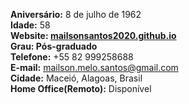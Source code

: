 <b>Aniversário:</b> 8 de julho de 1962<br>
<b>Idade:</b> 58 <br>
<b>Website: <a href='http://mailsonsantos2020.github.io'>mailsonsantos2020.github.io</a></b><br>
<b>Grau: Pós-graduado</b><br>
<b>Telefone:</b> +55 82 999258688<br>
<b>E-mail:</b> <a href="mailto:mailson.melo.santos@gmail.com">mailson.melo.santos@gmail.com</a><br>
<b>Cidade:</b> Maceió, Alagoas, Brasil <br>
<b>Home Office(Remoto):</b> Disponível <br>